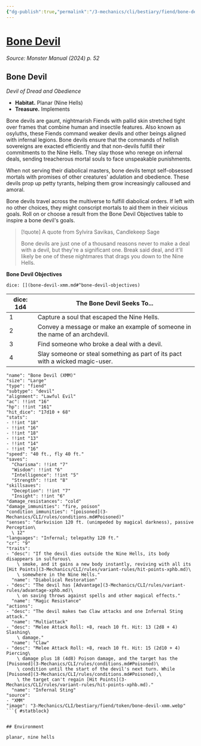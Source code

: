 ```yaml
---
{"dg-publish":true,"permalink":"/3-mechanics/cli/bestiary/fiend/bone-devil-xmm/","tags":["ttrpg-cli/compendium/src/5e/xmm","ttrpg-cli/monster/cr/9","ttrpg-cli/monster/environment/nine-hells","ttrpg-cli/monster/environment/planar","ttrpg-cli/monster/size/large","ttrpg-cli/monster/type/fiend/devil"],"noteIcon":""}
---
```


# [Bone Devil](3-Mechanics\CLI\bestiary\fiend/bone-devil-xmm.md)
*Source: Monster Manual (2024) p. 52*  

## Bone Devil

*Devil of Dread and Obedience*

- **Habitat.** Planar (Nine Hells)  
- **Treasure.** Implements  

Bone devils are gaunt, nightmarish Fiends with pallid skin stretched tight over frames that combine human and insectile features. Also known as osyluths, these Fiends command weaker devils and other beings aligned with infernal legions. Bone devils ensure that the commands of hellish sovereigns are exacted efficiently and that non-devils fulfill their commitments to the Nine Hells. They slay those who renege on infernal deals, sending treacherous mortal souls to face unspeakable punishments.

When not serving their diabolical masters, bone devils tempt self-obsessed mortals with promises of other creatures' adulation and obedience. These devils prop up petty tyrants, helping them grow increasingly calloused and amoral.

Bone devils travel across the multiverse to fulfill diabolical orders. If left with no other choices, they might conscript mortals to aid them in their vicious goals. Roll on or choose a result from the Bone Devil Objectives table to inspire a bone devil's goals.

> [!quote] A quote from Sylvira Savikas, Candlekeep Sage  
> 
> Bone devils are just one of a thousand reasons never to make a deal with a devil, but they're a significant one. Break said deal, and it'll likely be one of these nightmares that drags you down to the Nine Hells.

**Bone Devil Objectives**

`dice: [](bone-devil-xmm.md#^bone-devil-objectives)`

| dice: 1d4 | The Bone Devil Seeks To... |
|-----------|----------------------------|
| 1 | Capture a soul that escaped the Nine Hells. |
| 2 | Convey a message or make an example of someone in the name of an archdevil. |
| 3 | Find someone who broke a deal with a devil. |
| 4 | Slay someone or steal something as part of its pact with a wicked magic-user. |{ #bone-devil-objectives}


```statblock
"name": "Bone Devil (XMM)"
"size": "Large"
"type": "fiend"
"subtype": "devil"
"alignment": "Lawful Evil"
"ac": !!int "16"
"hp": !!int "161"
"hit_dice": "17d10 + 68"
"stats":
- !!int "18"
- !!int "16"
- !!int "18"
- !!int "13"
- !!int "14"
- !!int "16"
"speed": "40 ft., fly 40 ft."
"saves":
  "Charisma": !!int "7"
  "Wisdom": !!int "6"
  "Intelligence": !!int "5"
  "Strength": !!int "8"
"skillsaves":
  "Deception": !!int "7"
  "Insight": !!int "6"
"damage_resistances": "cold"
"damage_immunities": "fire, poison"
"condition_immunities": "[poisoned](3-Mechanics/CLI/rules/conditions.md#Poisoned)"
"senses": "darkvision 120 ft. (unimpeded by magical darkness), passive Perception\
  \ 12"
"languages": "Infernal; telepathy 120 ft."
"cr": "9"
"traits":
- "desc": "If the devil dies outside the Nine Hells, its body disappears in sulfurous\
    \ smoke, and it gains a new body instantly, reviving with all its [Hit Points](3-Mechanics/CLI/rules/variant-rules/hit-points-xphb.md)\
    \ somewhere in the Nine Hells."
  "name": "Diabolical Restoration"
- "desc": "The devil has [Advantage](3-Mechanics/CLI/rules/variant-rules/advantage-xphb.md)\
    \ on saving throws against spells and other magical effects."
  "name": "Magic Resistance"
"actions":
- "desc": "The devil makes two Claw attacks and one Infernal Sting attack."
  "name": "Multiattack"
- "desc": "Melee Attack Roll: +8, reach 10 ft. Hit: 13 (2d8 + 4) Slashing\
    \ damage."
  "name": "Claw"
- "desc": "Melee Attack Roll: +8, reach 10 ft. Hit: 15 (2d10 + 4) Piercing\
    \ damage plus 18 (4d8) Poison damage, and the target has the [Poisoned](3-Mechanics/CLI/rules/conditions.md#Poisoned)\
    \ condition until the start of the devil's next turn. While [Poisoned](3-Mechanics/CLI/rules/conditions.md#Poisoned),\
    \ the target can't regain [Hit Points](3-Mechanics/CLI/rules/variant-rules/hit-points-xphb.md)."
  "name": "Infernal Sting"
"source":
- "XMM"
"image": "3-Mechanics/CLI/bestiary/fiend/token/bone-devil-xmm.webp"
```{ #statblock}


## Environment

planar, nine hells